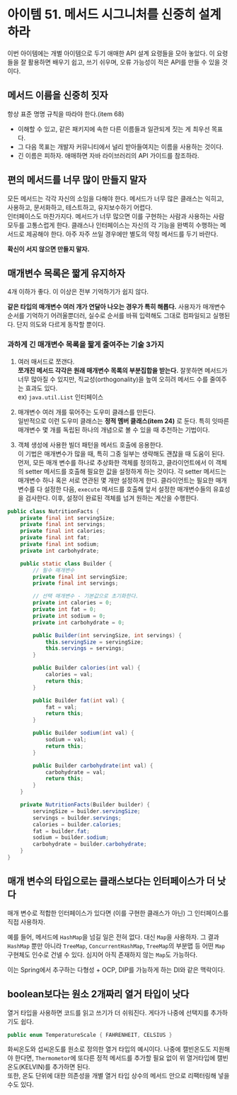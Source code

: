 # 아이템 51. 메서드 시그니처를 신중히 설계하라
이번 아이템에는 개별 아이템으로 두기 애매한 API 설계 요령들을 모아 놓았다. 이 요령들을 잘 활용하면 배우기 쉽고, 쓰기 쉬우며, 오류 가능성이 적은 API를 만들 수 있을 것이다.

## 메서드 이름을 신중히 짓자
항상 표준 명명 규칙을 따라야 한다.(item 68)  
- 이해할 수 있고, 같은 패키지에 속한 다른 이름들과 일관되게 짓는 게 최우선 목표다.
- 그 다음 목표는 개발자 커뮤니티에서 널리 받아들여지는 이름을 사용하는 것이다.
- 긴 이름은 피하자. 애매하면 자바 라이브러리의 API 가이드를 참조하라.

## 편의 메서드를 너무 많이 만들지 말자
모든 메서드는 각각 자신의 소임을 다해야 한다. 메서드가 너무 많은 클래스는 익히고, 사용하고, 문서화하고, 테스트하고, 유지보수하기 어렵다.  
인터페이스도 마찬가지다. 메서드가 너무 많으면 이를 구현하는 사람과 사용하는 사람 모두를 고통스럽게 한다. 클래스나 인터페이스는 자신의 각 기능을 완벽히 수행하는 메서드로 제공해야 한다. 아주 자주 쓰일 경우에만 별도의 약칭 메서드를 두기 바란다.

**확신이 서지 않으면 만들지 말자.**

## 매개변수 목록은 짧게 유지하자
4개 이하가 좋다. 이 이상은 전부 기억하기가 쉽지 않다.

**같은 타입의 매개변수 여러 개가 연달아 나오는 경우가 특히 해롭다.** 사용자가 매개변수 순서를 기억하기 어려울뿐더러, 실수로 순서를 바꿔 입력해도 그대로 컴파일되고 실행된다. 단지 의도와 다르게 동작할 뿐이다.

### 과하게 긴 매개변수 목록을 짧게 줄여주는 기술 3가지
1. 여러 매서드로 쪼갠다.  
**쪼개진 메서드 각각은 원래 매개변수 목록의 부분집합을 받는다.** 잘못하면 메서드가 너무 많아질 수 있지만, 직교성(orthogonality)을 높여 오히려 메서드 수를 줄여주는 효과도 있다.  
ex) `java.util.List` 인터페이스

2. 매개변수 여러 개를 묶어주는 도우미 클래스를 만든다.  
일반적으로 이런 도우미 클래스는 **정적 멤버 클래스(item 24)** 로 둔다. 특히 잇따른 매개변수 몇 개를 독립된 하나의 개념으로 볼 수 있을 때 추천하는 기법이다.  

3. 객체 생성에 사용한 빌더 패턴을 메서드 호출에 응용한다.  
이 기법은 매개변수가 많을 때, 특히 그중 일부는 생략해도 괜찮을 때 도움이 된다. 먼저, 모든 매개 변수를 하나로 추상화한 객체를 정의하고, 클라이언트에서 이 객체의 setter 메서드를 호출해 필요한 값을 설정하게 하는 것이다. 각 setter 메서드는 매개변수 하나 혹은 서로 연관된 몇 개만 설정하게 한다. 클라이언트는 필요한 매개변수를 다 설정한 다음, `execute` 메서드를 호출해 앞서 설정한 매개변수들의 유효성을 검사한다. 이후, 설정이 완료된 객체를 넘겨 원하는 계산을 수행한다.

```java
public class NutritionFacts {
    private final int servingSize;
    private final int servings;
    private final int calories;
    private final int fat;
    private final int sodium;
    private int carbohydrate;

    public static class Builder {
        // 필수 매개변수
        private final int servingSize;
        private final int servings;

        // 선택 매개변수 - 기본값으로 초기화한다.
        private int calories = 0;
        private int fat = 0;
        private int sodium = 0;
        private int carbohydrate = 0;

        public Builder(int servingSize, int servings) {
            this.servingSize = servingSize;
            this.servings = servings;
        }

        public Builder calories(int val) {
            calories = val;
            return this;
        }

        public Builder fat(int val) {
            fat = val;
            return this;
        }

        public Builder sodium(int val) {
            sodium = val;
            return this;
        }

        public Builder carbohydrate(int val) {
            carbohydrate = val;
            return this;
        }
    }

    private NutritionFacts(Builder builder) {
        servingSize = builder.servingSize;
        servings = builder.servings;
        calories = builder.calories;
        fat = builder.fat;
        sodium = builder.sodium;
        carbohydrate = builder.carbohydrate;
    }
}
```

## 매개 변수의 타입으로는 클래스보다는 인터페이스가 더 낫다
매개 변수로 적합한 인터페이스가 있다면 (이를 구현한 클래스가 아닌) 그 인터페이스를 직접 사용하자.

예를 들어, 메서드에 `HashMap`을 넘길 일은 전혀 없다. 대신 `Map`을 사용하자. 그 결과 `HashMap` 뿐만 아니라 `TreeMap`, `ConcurrentHashMap`, `TreeMap`의 부분맵 등 어떤 `Map` 구현체도 인수로 건넬 수 있다. 심지어 아직 존재하지 않는 `Map`도 가능하다.

이는 Spring에서 추구하는 다형성 + OCP, DIP를 가능하게 하는 DI와 같은 맥락이다.

## boolean보다는 원소 2개짜리 열거 타입이 낫다
열거 타입을 사용하면 코드를 읽고 쓰기가 더 쉬워진다. 게다가 나중에 선택지를 추가하기도 쉽다. 

```java
public enum TemperatureScale { FAHRENHEIT, CELSIUS }
```
화씨온도와 섭씨온도를 원소로 정의한 열거 타입의 예시이다. 나중에 캘빈온도도 지원해야 한다면, `Thermometor`에 또다른 정적 메서드를 추가할 필요 없이 위 열거타입에 캘빈온도(KELVIN)를 추가하면 된다.  
또한, 온도 단위에 대한 의존성을 개별 열거 타입 상수의 메서드 안으로 리팩터링해 넣을 수도 있다.
